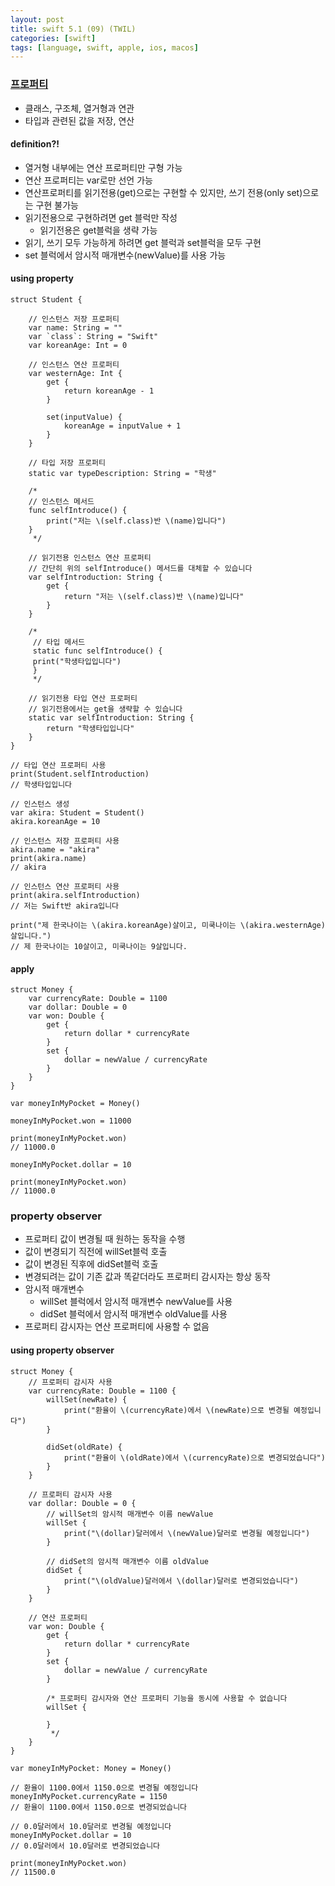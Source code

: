```yaml
---
layout: post
title: swift 5.1 (09) (TWIL)
categories: [swift]
tags: [language, swift, apple, ios, macos]
---
```


### [프로퍼티](https://yagom.github.io/swift_basic/contents/13_property/)

- 클래스, 구조체, 열거형과 연관
- 타입과 관련된 값을 저장, 연산

#### definition?!

- 열거형 내부에는 연산 프로퍼티만 구형 가능
- 연산 프로퍼티는 var로만 선언 가능
- 연산프로퍼티를 읽기전용(get)으로는 구현할 수 있지만, 쓰기 전용(only set)으로는 구현 불가능
- 읽기전용으로 구현하려면 get 블럭만 작성
    - 읽기전용은 get블럭을 생략 가능
- 읽기, 쓰기 모두 가능하게 하려면 get 블럭과 set블럭을 모두 구현
- set 블럭에서 암시적 매개변수(newValue)를 사용 가능



#### using property 

```
struct Student {
    
    // 인스턴스 저장 프로퍼티
    var name: String = ""
    var `class`: String = "Swift"
    var koreanAge: Int = 0
    
    // 인스턴스 연산 프로퍼티
    var westernAge: Int {
        get {
            return koreanAge - 1
        }
        
        set(inputValue) {
            koreanAge = inputValue + 1
        }
    }
    
    // 타입 저장 프로퍼티
    static var typeDescription: String = "학생"
    
    /*
    // 인스턴스 메서드
    func selfIntroduce() {
        print("저는 \(self.class)반 \(name)입니다")
    }
     */
    
    // 읽기전용 인스턴스 연산 프로퍼티
    // 간단히 위의 selfIntroduce() 메서드를 대체할 수 있습니다
    var selfIntroduction: String {
        get {
            return "저는 \(self.class)반 \(name)입니다"
        }
    }
        
    /*
     // 타입 메서드
     static func selfIntroduce() {
     print("학생타입입니다")
     }
     */
    
    // 읽기전용 타입 연산 프로퍼티
    // 읽기전용에서는 get을 생략할 수 있습니다
    static var selfIntroduction: String {
        return "학생타입입니다"
    }
}

// 타입 연산 프로퍼티 사용
print(Student.selfIntroduction)
// 학생타입입니다

// 인스턴스 생성
var akira: Student = Student()
akira.koreanAge = 10

// 인스턴스 저장 프로퍼티 사용
akira.name = "akira"
print(akira.name)
// akira

// 인스턴스 연산 프로퍼티 사용
print(akira.selfIntroduction)
// 저는 Swift반 akira입니다

print("제 한국나이는 \(akira.koreanAge)살이고, 미쿡나이는 \(akira.westernAge)살입니다.")
// 제 한국나이는 10살이고, 미쿡나이는 9살입니다.
```


#### apply

```
struct Money {
    var currencyRate: Double = 1100
    var dollar: Double = 0
    var won: Double {
        get {
            return dollar * currencyRate
        }
        set {
            dollar = newValue / currencyRate
        }
    }
}

var moneyInMyPocket = Money()

moneyInMyPocket.won = 11000

print(moneyInMyPocket.won)
// 11000.0

moneyInMyPocket.dollar = 10

print(moneyInMyPocket.won)
// 11000.0
```

### property observer

- 프로퍼티 값이 변경될 때 원하는 동작을 수행
- 값이 변경되기 직전에 willSet블럭 호출
- 값이 변경된 직후에 didSet블럭 호출 
- 변경되려는 값이 기존 값과 똑같더라도 프로퍼티 감시자는 항상 동작
- 암시적 매개변수
    -  willSet 블럭에서 암시적 매개변수 newValue를 사용
    - didSet 블럭에서 암시적 매개변수 oldValue를 사용
- 프로퍼티 감시자는 연산 프로퍼티에 사용할 수 없음


#### using property observer

```
struct Money {
    // 프로퍼티 감시자 사용
    var currencyRate: Double = 1100 {
        willSet(newRate) {
            print("환율이 \(currencyRate)에서 \(newRate)으로 변경될 예정입니다")
        }
        
        didSet(oldRate) {
            print("환율이 \(oldRate)에서 \(currencyRate)으로 변경되었습니다")
        }
    }

    // 프로퍼티 감시자 사용
    var dollar: Double = 0 {
        // willSet의 암시적 매개변수 이름 newValue
        willSet {
            print("\(dollar)달러에서 \(newValue)달러로 변경될 예정입니다")
        }
        
        // didSet의 암시적 매개변수 이름 oldValue
        didSet {
            print("\(oldValue)달러에서 \(dollar)달러로 변경되었습니다")
        }
    }

    // 연산 프로퍼티
    var won: Double {
        get {
            return dollar * currencyRate
        }
        set {
            dollar = newValue / currencyRate
        }
        
        /* 프로퍼티 감시자와 연산 프로퍼티 기능을 동시에 사용할 수 없습니다
        willSet {
            
        }
         */
    }    
}

var moneyInMyPocket: Money = Money()

// 환율이 1100.0에서 1150.0으로 변경될 예정입니다
moneyInMyPocket.currencyRate = 1150
// 환율이 1100.0에서 1150.0으로 변경되었습니다

// 0.0달러에서 10.0달러로 변경될 예정입니다
moneyInMyPocket.dollar = 10
// 0.0달러에서 10.0달러로 변경되었습니다

print(moneyInMyPocket.won)
// 11500.0
```
